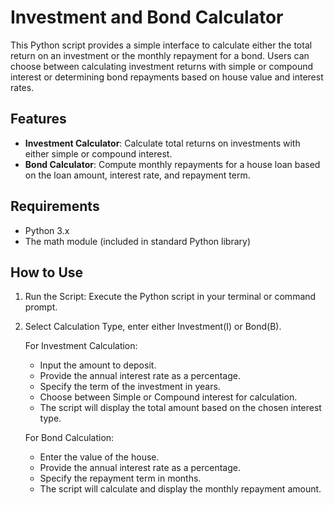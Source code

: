 # Investment and Bond Calculator

This Python script provides a simple interface to calculate either the total return on an investment or the monthly repayment for a bond. Users can choose between calculating investment returns with simple or compound interest or determining bond repayments based on house value and interest rates.

## Features

- **Investment Calculator**: Calculate total returns on investments with either simple or compound interest.
- **Bond Calculator**: Compute monthly repayments for a house loan based on the loan amount, interest rate, and repayment term.

## Requirements

- Python 3.x
- The math module (included in standard Python library)

## How to Use

1. Run the Script: Execute the Python script in your terminal or command prompt.

2. Select Calculation Type, enter either Investment(I) or Bond(B).
   
    For Investment Calculation:

    - Input the amount to deposit.
    - Provide the annual interest rate as a percentage.
    - Specify the term of the investment in years.
    - Choose between Simple or Compound interest for calculation.
    - The script will display the total amount based on the chosen interest type.
   
    For Bond Calculation:

    - Enter the value of the house.
    - Provide the annual interest rate as a percentage.
    - Specify the repayment term in months.
    - The script will calculate and display the monthly repayment amount.
